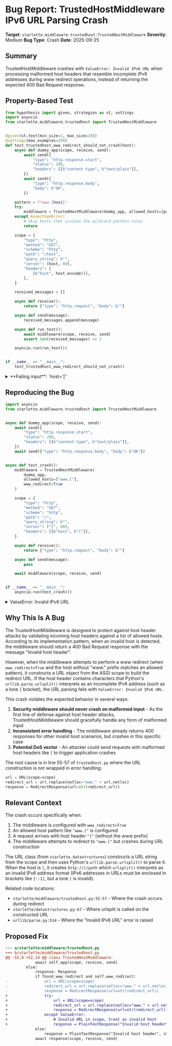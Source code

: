 # Bug Report: TrustedHostMiddleware IPv6 URL Parsing Crash

**Target**: `starlette.middleware.trustedhost.TrustedHostMiddleware`
**Severity**: Medium
**Bug Type**: Crash
**Date**: 2025-09-25

## Summary

TrustedHostMiddleware crashes with `ValueError: Invalid IPv6 URL` when processing malformed host headers that resemble incomplete IPv6 addresses during www redirect operations, instead of returning the expected 400 Bad Request response.

## Property-Based Test

```python
from hypothesis import given, strategies as st, settings
import asyncio
from starlette.middleware.trustedhost import TrustedHostMiddleware


@given(st.text(min_size=1, max_size=20))
@settings(max_examples=200)
def test_trustedhost_www_redirect_should_not_crash(host):
    async def dummy_app(scope, receive, send):
        await send({
            "type": "http.response.start",
            "status": 200,
            "headers": [[b"content-type", b"text/plain"]],
        })
        await send({
            "type": "http.response.body",
            "body": b"OK",
        })

    pattern = f"www.{host}"
    try:
        middleware = TrustedHostMiddleware(dummy_app, allowed_hosts=[pattern], www_redirect=True)
    except AssertionError:
        # Skip hosts that violate the wildcard pattern rules
        return

    scope = {
        "type": "http",
        "method": "GET",
        "scheme": "http",
        "path": "/test",
        "query_string": b"",
        "server": (host, 80),
        "headers": [
            [b"host", host.encode()],
        ],
    }

    received_messages = []

    async def receive():
        return {"type": "http.request", "body": b""}

    async def send(message):
        received_messages.append(message)

    async def run_test():
        await middleware(scope, receive, send)
        assert len(received_messages) >= 2

    asyncio.run(run_test())


if __name__ == "__main__":
    test_trustedhost_www_redirect_should_not_crash()
```

<details>

<summary>
**Failing input**: `host='['`
</summary>
```
Traceback (most recent call last):
  File "/home/npc/pbt/agentic-pbt/worker_/57/hypo.py", line 55, in <module>
    test_trustedhost_www_redirect_should_not_crash()
    ~~~~~~~~~~~~~~~~~~~~~~~~~~~~~~~~~~~~~~~~~~~~~~^^
  File "/home/npc/pbt/agentic-pbt/worker_/57/hypo.py", line 7, in test_trustedhost_www_redirect_should_not_crash
    @settings(max_examples=200)
                   ^^^
  File "/home/npc/miniconda/lib/python3.13/site-packages/hypothesis/core.py", line 2124, in wrapped_test
    raise the_error_hypothesis_found
  File "/home/npc/pbt/agentic-pbt/worker_/57/hypo.py", line 51, in test_trustedhost_www_redirect_should_not_crash
    asyncio.run(run_test())
    ~~~~~~~~~~~^^^^^^^^^^^^
  File "/home/npc/miniconda/lib/python3.13/asyncio/runners.py", line 195, in run
    return runner.run(main)
           ~~~~~~~~~~^^^^^^
  File "/home/npc/miniconda/lib/python3.13/asyncio/runners.py", line 118, in run
    return self._loop.run_until_complete(task)
           ~~~~~~~~~~~~~~~~~~~~~~~~~~~~~^^^^^^
  File "/home/npc/miniconda/lib/python3.13/asyncio/base_events.py", line 725, in run_until_complete
    return future.result()
           ~~~~~~~~~~~~~^^
  File "/home/npc/pbt/agentic-pbt/worker_/57/hypo.py", line 48, in run_test
    await middleware(scope, receive, send)
  File "/home/npc/miniconda/lib/python3.13/site-packages/starlette/middleware/trustedhost.py", line 56, in __call__
    redirect_url = url.replace(netloc="www." + url.netloc)
                                               ^^^^^^^^^^
  File "/home/npc/miniconda/lib/python3.13/site-packages/starlette/datastructures.py", line 76, in netloc
    return self.components.netloc
           ^^^^^^^^^^^^^^^
  File "/home/npc/miniconda/lib/python3.13/site-packages/starlette/datastructures.py", line 67, in components
    self._components = urlsplit(self._url)
                       ~~~~~~~~^^^^^^^^^^^
  File "/home/npc/miniconda/lib/python3.13/urllib/parse.py", line 514, in urlsplit
    raise ValueError("Invalid IPv6 URL")
ValueError: Invalid IPv6 URL
Falsifying example: test_trustedhost_www_redirect_should_not_crash(
    host='[',
)
Explanation:
    These lines were always and only run by failing examples:
        /home/npc/miniconda/lib/python3.13/asyncio/runners.py:119
        /home/npc/miniconda/lib/python3.13/urllib/parse.py:514
```
</details>

## Reproducing the Bug

```python
import asyncio
from starlette.middleware.trustedhost import TrustedHostMiddleware


async def dummy_app(scope, receive, send):
    await send({
        "type": "http.response.start",
        "status": 200,
        "headers": [[b"content-type", b"text/plain"]],
    })
    await send({"type": "http.response.body", "body": b"OK"})


async def test_crash():
    middleware = TrustedHostMiddleware(
        dummy_app,
        allowed_hosts=["www.["],
        www_redirect=True
    )

    scope = {
        "type": "http",
        "method": "GET",
        "scheme": "http",
        "path": "/",
        "query_string": b"",
        "server": ("[", 80),
        "headers": [[b"host", b"["]],
    }

    async def receive():
        return {"type": "http.request", "body": b""}

    async def send(message):
        pass

    await middleware(scope, receive, send)


if __name__ == "__main__":
    asyncio.run(test_crash())
```

<details>

<summary>
ValueError: Invalid IPv6 URL
</summary>
```
Traceback (most recent call last):
  File "/home/npc/pbt/agentic-pbt/worker_/57/repo.py", line 41, in <module>
    asyncio.run(test_crash())
    ~~~~~~~~~~~^^^^^^^^^^^^^^
  File "/home/npc/miniconda/lib/python3.13/asyncio/runners.py", line 195, in run
    return runner.run(main)
           ~~~~~~~~~~^^^^^^
  File "/home/npc/miniconda/lib/python3.13/asyncio/runners.py", line 118, in run
    return self._loop.run_until_complete(task)
           ~~~~~~~~~~~~~~~~~~~~~~~~~~~~~^^^^^^
  File "/home/npc/miniconda/lib/python3.13/asyncio/base_events.py", line 725, in run_until_complete
    return future.result()
           ~~~~~~~~~~~~~^^
  File "/home/npc/pbt/agentic-pbt/worker_/57/repo.py", line 37, in test_crash
    await middleware(scope, receive, send)
  File "/home/npc/miniconda/lib/python3.13/site-packages/starlette/middleware/trustedhost.py", line 56, in __call__
    redirect_url = url.replace(netloc="www." + url.netloc)
                                               ^^^^^^^^^^
  File "/home/npc/miniconda/lib/python3.13/site-packages/starlette/datastructures.py", line 76, in netloc
    return self.components.netloc
           ^^^^^^^^^^^^^^^
  File "/home/npc/miniconda/lib/python3.13/site-packages/starlette/datastructures.py", line 67, in components
    self._components = urlsplit(self._url)
                       ~~~~~~~~^^^^^^^^^^^
  File "/home/npc/miniconda/lib/python3.13/urllib/parse.py", line 514, in urlsplit
    raise ValueError("Invalid IPv6 URL")
ValueError: Invalid IPv6 URL
```
</details>

## Why This Is A Bug

The TrustedHostMiddleware is designed to protect against host header attacks by validating incoming host headers against a list of allowed hosts. According to its implementation pattern, when an invalid host is detected, the middleware should return a 400 Bad Request response with the message "Invalid host header".

However, when the middleware attempts to perform a www redirect (when `www_redirect=True` and the host without "www." prefix matches an allowed pattern), it constructs a URL object from the ASGI scope to build the redirect URL. If the host header contains characters that Python's `urllib.parse.urlsplit()` interprets as an incomplete IPv6 address (such as a lone `[` bracket), the URL parsing fails with `ValueError: Invalid IPv6 URL`.

This crash violates the expected behavior in several ways:

1. **Security middleware should never crash on malformed input** - As the first line of defense against host header attacks, TrustedHostMiddleware should gracefully handle any form of malformed input
2. **Inconsistent error handling** - The middleware already returns 400 responses for other invalid host scenarios, but crashes in this specific case
3. **Potential DoS vector** - An attacker could send requests with malformed host headers like `[` to trigger application crashes

The root cause is in line 55-57 of `trustedhost.py` where the URL construction is not wrapped in error handling:
```python
url = URL(scope=scope)
redirect_url = url.replace(netloc="www." + url.netloc)
response = RedirectResponse(url=str(redirect_url))
```

## Relevant Context

The crash occurs specifically when:
1. The middleware is configured with `www_redirect=True`
2. An allowed host pattern like `"www.["` is configured
3. A request arrives with host header `"["` (without the www prefix)
4. The middleware attempts to redirect to `"www.["` but crashes during URL construction

The URL class (from `starlette.datastructures`) constructs a URL string from the scope and then uses Python's `urllib.parse.urlsplit()` to parse it. When the host is `[`, it creates `http://[/path` which `urlsplit()` interprets as an invalid IPv6 address format (IPv6 addresses in URLs must be enclosed in brackets like `[::1]`, but a lone `[` is invalid).

Related code locations:
- `starlette/middleware/trustedhost.py:55-57` - Where the crash occurs during redirect
- `starlette/datastructures.py:67` - Where urlsplit is called on the constructed URL
- `urllib/parse.py:514` - Where the "Invalid IPv6 URL" error is raised

## Proposed Fix

```diff
--- a/starlette/middleware/trustedhost.py
+++ b/starlette/middleware/trustedhost.py
@@ -52,9 +52,14 @@ class TrustedHostMiddleware:
             await self.app(scope, receive, send)
         else:
             response: Response
             if found_www_redirect and self.www_redirect:
-                url = URL(scope=scope)
-                redirect_url = url.replace(netloc="www." + url.netloc)
-                response = RedirectResponse(url=str(redirect_url))
+                try:
+                    url = URL(scope=scope)
+                    redirect_url = url.replace(netloc="www." + url.netloc)
+                    response = RedirectResponse(url=str(redirect_url))
+                except ValueError:
+                    # Invalid URL in scope, treat as invalid host
+                    response = PlainTextResponse("Invalid host header", status_code=400)
             else:
                 response = PlainTextResponse("Invalid host header", status_code=400)
             await response(scope, receive, send)
```
